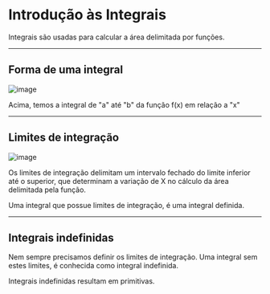 # Introdução às Integrais

Integrais são usadas para calcular a área delimitada por funções.

---
## Forma de uma integral

![image](https://github.com/user-attachments/assets/4991e02d-349e-49bc-ace3-26d996a673ab)

Acima, temos a integral de "a" até "b" da função f(x) em relação a "x"

---
## Limites de integração

![image](https://github.com/user-attachments/assets/10209473-cd14-41a4-8849-ac2d72b3374f)

Os limites de integração delimitam um intervalo fechado do limite inferior até o superior, que determinam 
a variação de X no cálculo da área delimitada pela função.

Uma integral que possue limites de integração, é uma integral definida.

---
## Integrais indefinidas

Nem sempre precisamos definir os limites de integração. Uma integral sem estes limites, é conhecida como integral indefinida.

Integrais indefinidas resultam em primitivas.
